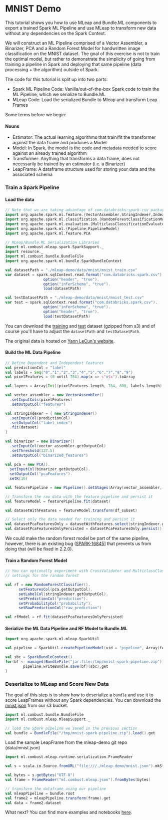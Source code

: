 # MNIST Demo

This tutorial shows you how to use MLeap and Bundle.ML components to export a trained Spark ML Pipeline and use MLeap to transform new data without any dependencies on the Spark Context.

We will construct an ML Pipeline comprised of a Vector Assembler, a Binarizer, PCA and a Random Forest Model for handwritten image classification on the MNIST dataset. The goal of this exercise is not to train the optimal model, but rather to demonstrate the simplicity of going from training a pipeline in Spark and deploying that same pipeline (data processing + the algorithm) outside of Spark.

The code for this tutorial is split up into two parts:
* Spark ML Pipeline Code: Vanilla/out-of-the-box Spark code to train the ML Pipeline, which we serialize to Bundle.ML
* MLeap Code: Load the serialized Bundle to Mleap and transform Leap Frames

Some terms before we begin:

#### Nouns

* Estimator: The actual learning algorithms that train/fit the transformer against the data frame and produces a Model
* Model: In Spark, the model is the code and metadata needed to score against an already trained algorithm 
* Transformer: Anything that transforms a data frame, does not necessarily be trained by an estimator (i.e. a Binarizer)
* LeapFrame: A dataframe structure used for storing your data and the associated schema

### Train a Spark Pipeline

#### Load the data
```scala
// Note that we are taking advantage of com.databricks:spark-csv package to load the data
import org.apache.spark.ml.feature.{VectorAssembler,StringIndexer,IndexToString, Binarizer}
import org.apache.spark.ml.classification.{RandomForestClassificationModel, RandomForestClassifier}
import org.apache.spark.ml.evaluation.{MulticlassClassificationEvaluator}
import org.apache.spark.ml.{Pipeline,PipelineModel}  
import org.apache.spark.ml.feature.PCA

// MLeap/Bundle.ML Serialization Libraries
import ml.combust.mleap.spark.SparkSupport._
import resource._
import ml.combust.bundle.BundleFile
import org.apache.spark.ml.bundle.SparkBundleContext

val datasetPath = "./mleap-demo/data/mnist/mnist_train.csv"
var dataset = spark.sqlContext.read.format("com.databricks.spark.csv").
                 option("header", "true").
                 option("inferSchema", "true").
                 load(datasetPath)

val testDatasetPath = "./mleap-demo/data/mnist/mnist_test.csv"
var test = spark.sqlContext.read.format("com.databricks.spark.csv").
                 option("inferSchema", "true").
                 option("header", "true").
                 load(testDatasetPath)
```

You can download the [training](https://s3-us-west-2.amazonaws.com/mleap-demo/mnist/mnist_train.csv.gz) and [test](https://s3-us-west-2.amazonaws.com/mleap-demo/mnist/mnist_test.csv.gz) dataset (gzipped from s3) and of course you'll have to adjust the `datasetPath` and `testDatasetPath`.

The original data is hosted on [Yann LeCun's website](http://yann.lecun.com/exdb/mnist/).

#### Build the ML Data Pipeline

```scala
// Define Dependent and Independent Features
val predictionCol = "label"
val labels = Seq("0","1","2","3","4","5","6","7","8","9")  
val pixelFeatures = (0 until 784).map(x => s"x$x").toArray

val layers = Array[Int](pixelFeatures.length, 784, 800, labels.length)

val vector_assembler = new VectorAssembler()  
  .setInputCols(pixelFeatures)
  .setOutputCol("features")

val stringIndexer = { new StringIndexer()  
  .setInputCol(predictionCol)
  .setOutputCol("label_index")
  .fit(dataset)
}
  
val binarizer = new Binarizer()  
  .setInputCol(vector_assembler.getOutputCol)
  .setThreshold(127.5)
  .setOutputCol("binarized_features")
  
val pca = new PCA().
  setInputCol(binarizer.getOutputCol).
  setOutputCol("pcaFeatures").
  setK(10)

val featurePipeline = new Pipeline().setStages(Array(vector_assembler, stringIndexer, binarizer, pca))

// Transform the raw data with the feature pipeline and persist it
val featureModel = featurePipeline.fit(dataset)

val datasetWithFeatures = featureModel.transform(df_subset)

// Select only the data needed for training and persist it
val datasetPcaFeaturesOnly = datasetWithFeatures.select(stringIndexer.getOutputCol, pca.getOutputCol)
val datasetPcaFeaturesOnlyPersisted = datasetPcaFeaturesOnly.persist()
```

We could make the random forest model be part of the same pipeline, however, there is an existing bug ([SPARK-16845](https://issues.apache.org/jira/browse/SPARK-16845)] that prevents us from doing that (will be fixed in 2.2.0).

#### Train a Random Forest Model
```scala
// You can optionally experiment with CrossValidator and MulticlassClassificationEvaluator to determine optimal
// settings for the random forest

val rf = new RandomForestClassifier().
      setFeaturesCol(pca.getOutputCol).
      setLabelCol(stringIndexer.getOutputCol).
      setPredictionCol("prediction").
      setProbabilityCol("probability").
      setRawPredictionCol("raw_prediction")

val rfModel = rf.fit(datasetPcaFeaturesOnlyPersisted)
```

#### Serialize the ML Data Pipeline and RF Model to Bundle.ML
```scala
import org.apache.spark.ml.mleap.SparkUtil

val pipeline = SparkUtil.createPipelineModel(uid = "pipeline", Array(featureModel, rfModel))

val sbc = SparkBundleContext()
for(bf <- managed(BundleFile("jar:file:/tmp/mnist-spark-pipeline.zip"))) {
        pipeline.writeBundle.save(bf)(sbc).get
}
```

### Deserialize to MLeap and Score New Data

The goal of this step is to show how to deserialize a `bundle` and use it to score LeapFrames without any Spark dependencies. You can download the [mnist.json](https://s3-us-west-2.amazonaws.com/mleap-demo/mnist/mnist.json) from our s3 bucket.

```scala
import ml.combust.bundle.BundleFile
import ml.combust.mleap.MleapSupport._

// load the Spark pipeline we saved in the previous section
val bundle = BundleFile("/tmp/mnist-spark-pipeline.zip").load().get
```

Load the sample LeapFrame from the mleap-demo git repo (data/mnist.json)
```scala
import ml.combust.mleap.runtime.serialization.FrameReader

val s = scala.io.Source.fromURL("file:///./mleap-demo/mnist.json").mkString

val bytes = s.getBytes("UTF-8")
val frame = FrameReader("ml.combust.mleap.json").fromBytes(bytes)

// transform the dataframe using our pipeline
val mleapPipeline = bundle.root
val frame2 = mleapPipeline.transform(frame).get
val data = frame2.dataset
```

What next? You can find more examples and notebooks [here](https://github.com/combust/mleap-demo).
